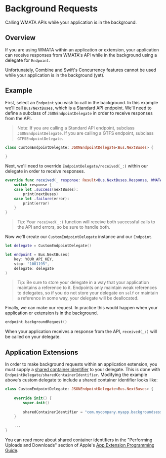 # Background Requests

Calling WMATA APIs while your application is in the background.

## Overview

If you are using WMATA within an application or extension, your application can receive responses from WMATA's API while in the background using a delegate for ``Endpoint``.

Unfortunately, Combine and Swift's Concurrency features cannot be used while your application is in the background (yet).

## Example

First, select an ``Endpoint`` you wish to call in the background. In this example we'll call ``Bus/NextBuses``, which is a Standard API endpoint. We'll need to define a subclass of ``JSONEndpointDelegate`` in order to receive responses from the API.

> Note: If you are calling a Standard API endpoint, subclass ``JSONEndpointDelegate``. If you are calling a GTFS endpoint, subclass ``GTFSEndpointDelegate``.

```swift
class CustomEndpointDelegate: JSONEndpointDelegate<Bus.NextBuses> {
    
}
```

Next, we'll need to override ``EndpointDelegate/received(_:)`` within our delegate in order to receive responses.

```swift
override func received(_ response: Result<Bus.NextBuses.Response, WMATAError>) {
    switch response {
    case let .success(nextBuses):
        print(nextBuses)
    case let .failure(error):
        print(error)
    }
}
```

> Tip: Your `received(_:)` function will receive both successful calls to the API and errors, so be sure to handle both. 

Now we'll create our `CustomEndpointDelegate` instance and our `Endpoint`.

```swift
let delegate = CustomEndpointDelegate()

let endpoint = Bus.NextBuses(
    key: YOUR_API_KEY,
    stop: "1001195",
    delegate: delegate
)
```

> Tip: Be sure to store your delegate in a way that your application maintains a reference to it. Endpoints only maintain weak references to delegates, so if you do not store your delegate on `self` or maintain a reference in some way, your delegate will be deallocated.

Finally, we can make our request. In practice this would happen when your application or extension is in the background.

```swift
endpoint.backgroundRequest()
```

When your application receives a response from the API, `received(_:)` will be called on your delegate.

## Application Extensions

In order to make background requests within an application extension, you must supply a [shared container identifier](https://developer.apple.com/documentation/foundation/urlsessionconfiguration/1409450-sharedcontaineridentifier) to your delegate. This is done with ``EndpointDelegate/sharedContainerIdentifier``. Modifying the example above's custom delegate to include a shared container identifier looks like:

```swift
class CustomEndpointDelegate: JSONEndpointDelegate<Bus.NextBuses> {
    
    override init() {
        super.init()
        
        sharedContainerIdentifier = "com.mycompany.myapp.backgroundsession"
    }
    
    ...
}
```

You can read more about shared container identifiers in the "Performing Uploads and Downloads" section of Apple's [App Extension Programming Guide](https://developer.apple.com/library/archive/documentation/General/Conceptual/ExtensibilityPG/ExtensionScenarios.html#//apple_ref/doc/uid/TP40014214-CH21-SW1).
